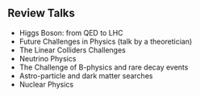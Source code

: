 ﻿## Review Talks

* Higgs Boson: from QED to LHC    
* Future Challenges in Physics (talk by a theoretician)   
* The Linear Colliders Challenges   
* Neutrino Physics  
* The Challenge of B-physics and rare decay events  
* Astro-particle and dark matter searches
* Nuclear Physics

